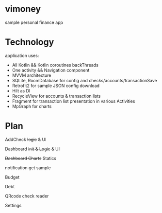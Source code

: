 # vimoney
sample personal finance app

# Technology
application uses:
* All Kotlin && Kotlin coroutines backThreads
* One activity && Navigation component
* MVVM architecture
* SQLite, RoomDatabase for config and checks/accounts/transactionSave
* Retrofit2 for sample JSON config download
* Hilt as DI
* RecycleView for accounts & transaction lists
* Fragment for transaction list presentation in various Activities
* MpGraph for charts

# Plan

AddCheck ~~logic~~ & UI

Dashboard ~~init & Logic~~ & UI

~~Dashboard Charts~~ Statics

~~notification~~ get sample

Budget

Debt

QRcode check reader

Settings
